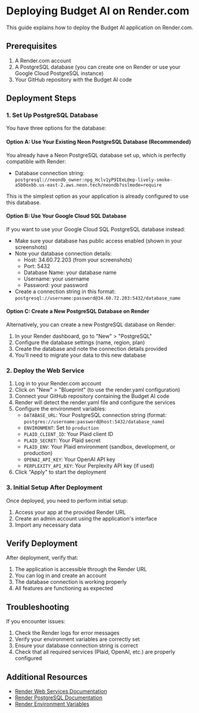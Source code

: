 # Deploying Budget AI on Render.com

This guide explains how to deploy the Budget AI application on Render.com.

## Prerequisites

1. A Render.com account
2. A PostgreSQL database (you can create one on Render or use your Google Cloud PostgreSQL instance)
3. Your GitHub repository with the Budget AI code

## Deployment Steps

### 1. Set Up PostgreSQL Database

You have three options for the database:

#### Option A: Use Your Existing Neon PostgreSQL Database (Recommended)

You already have a Neon PostgreSQL database set up, which is perfectly compatible with Render:
- Database connection string: `postgresql://neondb_owner:npg_Hclv1yP9IEeL@ep-lively-smoke-a5b0oxbb.us-east-2.aws.neon.tech/neondb?sslmode=require`

This is the simplest option as your application is already configured to use this database.

#### Option B: Use Your Google Cloud SQL Database

If you want to use your Google Cloud SQL PostgreSQL database instead:
- Make sure your database has public access enabled (shown in your screenshots)
- Note your database connection details:
  - Host: 34.60.72.203 (from your screenshots)
  - Port: 5432
  - Database Name: your database name
  - Username: your username
  - Password: your password
- Create a connection string in this format: `postgresql://username:password@34.60.72.203:5432/database_name`

#### Option C: Create a New PostgreSQL Database on Render

Alternatively, you can create a new PostgreSQL database on Render:
1. In your Render dashboard, go to "New" > "PostgreSQL"
2. Configure the database settings (name, region, plan)
3. Create the database and note the connection details provided
4. You'll need to migrate your data to this new database

### 2. Deploy the Web Service

1. Log in to your Render.com account
2. Click on "New" > "Blueprint" (to use the render.yaml configuration)
3. Connect your GitHub repository containing the Budget AI code
4. Render will detect the render.yaml file and configure the services
5. Configure the environment variables:
   - `DATABASE_URL`: Your PostgreSQL connection string (format: `postgres://username:password@host:5432/database_name`)
   - `ENVIRONMENT`: Set to `production`
   - `PLAID_CLIENT_ID`: Your Plaid client ID
   - `PLAID_SECRET`: Your Plaid secret
   - `PLAID_ENV`: Your Plaid environment (sandbox, development, or production)
   - `OPENAI_API_KEY`: Your OpenAI API key
   - `PERPLEXITY_API_KEY`: Your Perplexity API key (if used)
6. Click "Apply" to start the deployment

### 3. Initial Setup After Deployment

Once deployed, you need to perform initial setup:
1. Access your app at the provided Render URL
2. Create an admin account using the application's interface
3. Import any necessary data

## Verify Deployment

After deployment, verify that:
1. The application is accessible through the Render URL
2. You can log in and create an account
3. The database connection is working properly
4. All features are functioning as expected

## Troubleshooting

If you encounter issues:
1. Check the Render logs for error messages
2. Verify your environment variables are correctly set
3. Ensure your database connection string is correct
4. Check that all required services (Plaid, OpenAI, etc.) are properly configured

## Additional Resources

- [Render Web Services Documentation](https://render.com/docs/web-services)
- [Render PostgreSQL Documentation](https://render.com/docs/databases)
- [Render Environment Variables](https://render.com/docs/environment-variables)